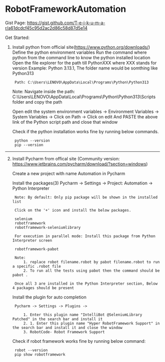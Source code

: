 # RobotFrameworkAutomation

Gist Page: https://gist.github.com/T-e-j-k-u-m-a-r/a61dcdcf45c95d2ac2d86c58d87d5e14

Get Started: 

1. Install python from official site(https://www.python.org/downloads/)
	Define the python environment variables
		Run the command where python from the command line to know the python installed location
		Open the file explorer for the path till PythonXXX where XXX stands for version 
			Example: Python 3.13.1, The folder name would be somthing like Python313

		Path: C:\Users\LENOVO\AppData\Local\Programs\Python\Python313
		
	Note: Navigate inside the path: C:\Users\LENOVO\AppData\Local\Programs\Python\Python313\Scripts folder and copy the path
	
	Open edit the system environment variables -> Environment Variables -> System Variables -> Click on Path -> Click on edit
			And PASTE the above link of the Python script path and close that window

	Check if the python installation works fine by running below commands. 
		
		python --version
		pip --version
		
-----------------------------------------------------------------------------------------------------------------------------------------------------	

2. Install Pycharm from offical site (Community version: https://www.jetbrains.com/pycharm/download/?section=windows)
	
	Create a new project with name Automation in Pycharm

	Install the packages(3)
		Pycharm -> Settings -> Project: Automation -> Python Interpreter 

		Note: By default: Only pip package will be shown in the installed list		

		Click on the '+' icon and install the below packages. 

		selenium
		robotframework
		robotframework-seleniumlibrary

		For execution in parallel mode: Install this package from Python Interpreter screen 
		
		robotframework-pabot

		Note: 
			1. replace robot filename.robot by pabot filename.robot to run a specific .robot file
			2. To run all the tests using pabot then the command should be pabot . 

		Once all 3 are installed in the Python Interpreter section, Below 4 packages should be present
			

	Install the plugin for auto completion
		
		Pycharm -> Settings -> Plugins -> 

			1. Enter this plugin name "IntelliBot @SeleniumLibrary Patched" in the search bar and install it
			2. 1. Enter this plugin name "Hyper RobotFramework Support" in the search bar and install it and close the window
			3. RobotCode- Robot Framework Support
	

	Check if robot framework works fine by running below command: 

		robot --version
		pip show robotframework

